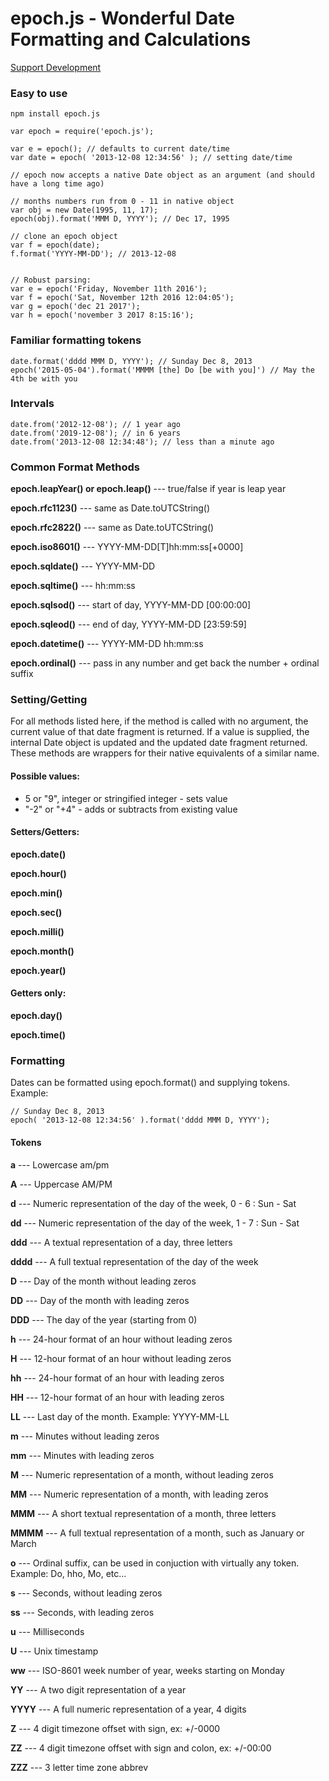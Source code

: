 epoch.js - Wonderful Date Formatting and Calculations
=====================================================

[Support Development](https://www.paypal.com/cgi-bin/webscr?cmd=_s-xclick&hosted_button_id=GRFU5X5WPWR6E)

### Easy to use
    npm install epoch.js

    var epoch = require('epoch.js');

    var e = epoch(); // defaults to current date/time
    var date = epoch( '2013-12-08 12:34:56' ); // setting date/time

    // epoch now accepts a native Date object as an argument (and should have a long time ago)

    // months numbers run from 0 - 11 in native object
    var obj = new Date(1995, 11, 17);
    epoch(obj).format('MMM D, YYYY'); // Dec 17, 1995

    // clone an epoch object
    var f = epoch(date);
    f.format('YYYY-MM-DD'); // 2013-12-08


    // Robust parsing:
    var e = epoch('Friday, November 11th 2016');
    var f = epoch('Sat, November 12th 2016 12:04:05');
    var g = epoch('dec 21 2017');
    var h = epoch('november 3 2017 8:15:16');


### Familiar formatting tokens

    date.format('dddd MMM D, YYYY'); // Sunday Dec 8, 2013
    epoch('2015-05-04').format('MMMM [the] Do [be with you]') // May the 4th be with you


### Intervals

    date.from('2012-12-08'); // 1 year ago
    date.from('2019-12-08'); // in 6 years
    date.from('2013-12-08 12:34:48'); // less than a minute ago


### Common Format Methods

**epoch.leapYear() or epoch.leap()** --- true/false if year is leap year

**epoch.rfc1123()** --- same as Date.toUTCString()

**epoch.rfc2822()** --- same as Date.toUTCString()

**epoch.iso8601()** --- YYYY-MM-DD[T]hh:mm:ss[+0000]

**epoch.sqldate()** --- YYYY-MM-DD

**epoch.sqltime()** --- hh:mm:ss

**epoch.sqlsod()** --- start of day, YYYY-MM-DD [00:00:00]

**epoch.sqleod()** --- end of day, YYYY-MM-DD [23:59:59]

**epoch.datetime()** --- YYYY-MM-DD hh:mm:ss

**epoch.ordinal()** --- pass in any number and get back the number + ordinal suffix

### Setting/Getting

For all methods listed here, if the method is called with no argument, the current value of that date fragment is returned.  If a value is supplied, the internal Date object is updated and the updated date fragment returned.  These methods are wrappers for their native equivalents of a similar name.

#### Possible values:

- 5 or "9", integer or stringified integer - sets value
- "-2" or "+4" - adds or subtracts from existing value

#### Setters/Getters:

**epoch.date()**

**epoch.hour()**

**epoch.min()**

**epoch.sec()**

**epoch.milli()**

**epoch.month()**

**epoch.year()**

#### Getters only:

**epoch.day()**

**epoch.time()**

### Formatting

Dates can be formatted using epoch.format() and supplying tokens.  Example:

    // Sunday Dec 8, 2013
    epoch( '2013-12-08 12:34:56' ).format('dddd MMM D, YYYY');


#### Tokens

**a** --- Lowercase am/pm

**A** --- Uppercase AM/PM

**d** --- Numeric representation of the day of the week, 0 - 6 : Sun - Sat

**dd** --- Numeric representation of the day of the week, 1 - 7 : Sun - Sat

**ddd** --- A textual representation of a day, three letters

**dddd** --- A full textual representation of the day of the week

**D** --- Day of the month without leading zeros

**DD** --- Day of the month with leading zeros

**DDD** --- The day of the year (starting from 0)

**h** --- 24-hour format of an hour without leading zeros

**H** --- 12-hour format of an hour without leading zeros

**hh** --- 24-hour format of an hour with leading zeros

**HH** --- 12-hour format of an hour with leading zeros

**LL** --- Last day of the month.  Example: YYYY-MM-LL

**m** --- Minutes without leading zeros

**mm** --- Minutes with leading zeros

**M** --- Numeric representation of a month, without leading zeros

**MM** --- Numeric representation of a month, with leading zeros

**MMM** --- A short textual representation of a month, three letters

**MMMM** --- A full textual representation of a month, such as January or March

**o** --- Ordinal suffix, can be used in conjuction with virtually any token. Example: Do, hho, Mo, etc...

**s** --- Seconds, without leading zeros

**ss** --- Seconds, with leading zeros

**u** --- Milliseconds

**U** --- Unix timestamp

**ww** --- ISO-8601 week number of year, weeks starting on Monday

**YY** --- A two digit representation of a year

**YYYY** --- A full numeric representation of a year, 4 digits

**Z** --- 4 digit timezone offset with sign, ex: +/-0000

**ZZ** --- 4 digit timezone offset with sign and colon, ex: +/-00:00

**ZZZ** --- 3 letter time zone abbrev